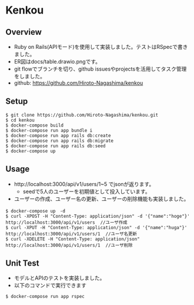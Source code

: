 # Kenkou

## Overview
- Ruby on Rails(APIモード)を使用して実装しました。テストはRSpecで書きました。
- ER図はdocs/table.drawio.pngです。
- git flowでブランチを切り、github issuesやprojectsを活用してタスク管理をしました。
- github: https://github.com/Hiroto-Nagashima/kenkou

## Setup
```
$ git clone https://github.com/Hiroto-Nagashima/kenkou.git
$ cd kenkou
$ docker-compose build
$ docker-compose run app bundle i
$ docker-compose run app rails db:create
$ docker-compose run app rails db:migrate
$ docker-compose run app rails db:seed
$ docker-compose up

```

## Usage
- http://localhost:3000/api/v1/users/1~5 でjsonが返ります。
  - seedで5人のユーザーを初期値として投入しています。
- ユーザーの作成、ユーザー名の更新、ユーザーの削除機能も実装しました。
```
$ docker-compose up　-d
$ curl -XPOST -H "Content-Type: application/json" -d '{"name":"hoge"}' http://localhost:3000/api/v1/users  //ユーザ作成
$ curl -XPUT -H "Content-Type: application/json" -d '{"name":"huga"}' http://localhost:3000/api/v1/users/1  //ユーザ名更新
$ curl -XDELETE -H "Content-Type: application/json" http://localhost:3000/api/v1/users/1  //ユーザ削除

```

## Unit Test
- モデルとAPIのテストを実装しました。
- 以下のコマンドで実行できます
```
$ docker-compose run app rspec
```
